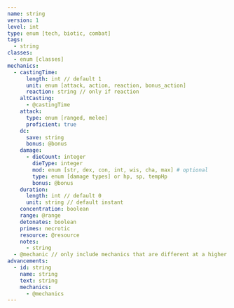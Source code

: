 ```yaml
---
name: string
version: 1
level: int
type: enum [tech, biotic, combat]
tags:
  - string
classes:
  - enum [classes]
mechanics:
  - castingTime:
      length: int // default 1
      unit: enum [attack, action, reaction, bonus_action]
      reaction: string // only if reaction
    altCasting:
      - @castingTime
    attack:
      type: enum [ranged, melee]
      proficient: true
    dc:
      save: string
      bonus: @bonus
    damage:
      - dieCount: integer
        dieType: integer
        mod: enum [str, dex, con, int, wis, cha, max] # optional
        type: enum [damage types] or hp, sp, tempHp
        bonus: @bonus
    duration:
      length: int // default 0
      unit: string // default instant
    concentration: boolean
    range: @range
    detonates: boolean
    primes: necrotic
    resource: @resource
    notes:
      - string
  - @mechanic // only include mechanics that are different at a higher level
advancements:
  - id: string
    name: string
    text: string
    mechanics:
      - @mechanics
---
```

